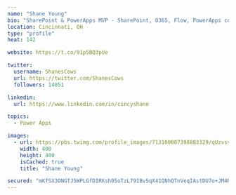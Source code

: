 ```yaml
---
name: "Shane Young"
bio: "SharePoint & PowerApps MVP - SharePoint, O365, Flow, PowerApps consulting? @PowerApps911 | Pure Snark? You found it."
location: Cincinnati, OH
type: "profile"
heat: 142

website: https://t.co/91p5BQ3pUe

twitter:
  username: ShanesCows
  url: https://twitter.com/ShanesCows
  followers: 14051

linkedin:
  url: https://www.linkedin.com/in/cincyshane

topics:
  - Power Apps

images:
  - url: https://pbs.twimg.com/profile_images/713100007398883329/qUzvsvQ3_400x400.jpg
    width: 400
    height: 400
    isCached: true
    title: "Shane Young"

secured: "mKfSX3ONGTJ5WPLGfDIRKsh05oTzL79IBvSqX41QNhQTnVeqIAstDU7o+JM4RxoyO7PYod44Wz6v4nrwppYxOkeomEGHk/qCKXwwBEfqnkJpQWKTE6Sk+sKYu0u5LoVU7I1b7YqtVN/fhOc3giAtUGglM81lc5djCENAYGCOoCYp7VVRH/FVixBqRZ5jxRYT0vNwYWROJPZMwsO1D8CD0XH5Jq3vV2zo4oxSprPjFxwdQq0IhuAOmgQ1/k3nl9uoehOeIk68eIc6q7zzVQ8NVYdDgtPMECqtbNhte6VKMDfY2VCcpc/28qG/skNhXrwI9NWNpqH6lkTcnVscERNdxT+1KFUxoaHbpyll2PvVAz867BvWTKP4rM08HxUFPLtPAcWSjFS+WQ4BcZOGnJFhlhh0o6d+cfLskakwWB6NI9I=;z7aYsin6EXWGSo/wzKNs+g=="
---
```


